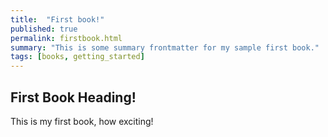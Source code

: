 ```yaml
---
title:  "First book!"
published: true
permalink: firstbook.html
summary: "This is some summary frontmatter for my sample first book."
tags: [books, getting_started]
---
```


## First Book Heading!

This is my first book, how exciting!
